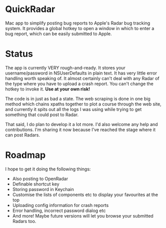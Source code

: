 QuickRadar
==========

Mac app to simplify posting bug reports to Apple's Radar bug tracking system. It provides a global hotkey to open a window in which to enter a bug report, which can be easily submitted to Apple.

Status
======

The app is currently VERY rough-and-ready. It stores your username/password in NSUserDefaults in plain text. It has very little error handling worth speaking of. It almost certainly can't deal with any Radar of the type where you have to upload a crash report. You can't change the hotkey to invoke it. **Use at your own risk!**

The code is in just as bad a state. The web scraping is done in one big method which chains xpaths together to plot a course through the web site, and currently it spits out all the logs I was using while trying to get something that could post to Radar.

That said, I do plan to develop it a lot more. I'd also welcome any help and contributions. I'm sharing it now because I've reached the stage where it can post Radars.

Roadmap
=======

I hope to get it doing the following things:

* Also posting to OpenRadar
* Definable shortcut key
* Storing password in Keychain
* Customise the lists of components etc to display your favourites at the top
* Uploading config information for crash reports
* Error handling, incorrect password dialog etc
* And more! Maybe future versions will let you browse your submitted Radars too.